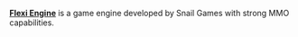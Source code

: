 [**Flexi Engine**](https://store.steampowered.com/publisher/SnailGamesUSA/) is a game engine developed by Snail Games with strong MMO capabilities.